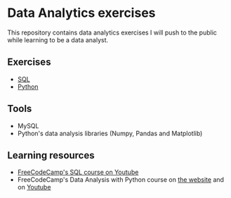 # Data Analytics exercises

This repository contains data analytics exercises I will push to the public while learning to be a data analyst.

## Exercises
- [SQL](https://github.com/ifeoluwafavour/Data-Analytics-exercises/tree/main/SQL)
- [Python](https://github.com/ifeoluwafavour/Data-Analytics-exercises/tree/main/Python)

## Tools
- MySQL
- Python's data analysis libraries (Numpy, Pandas and Matplotlib) 

## Learning resources
- [FreeCodeCamp's SQL course on Youtube](https://www.youtube.com/watch?v=HXV3zeQKqGY)
- FreeCodeCamp's Data Analysis with Python course on [the website](https://www.freecodecamp.org/learn/data-analysis-with-python/) and on [Youtube](https://www.youtube.com/watch?v=r-uOLxNrNk8) 
